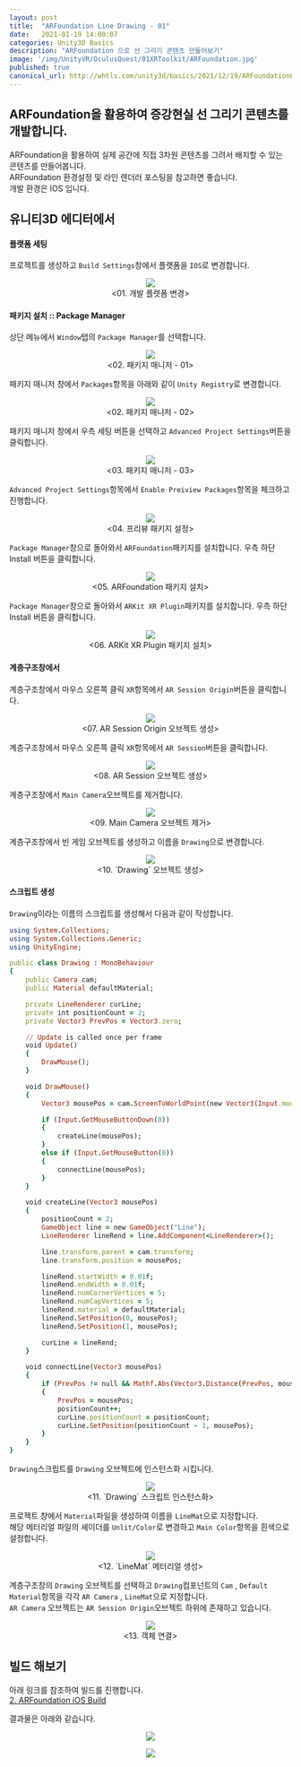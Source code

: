 ```yaml
---
layout: post
title:  "ARFoundation Line Drawing - 01"
date:   2021-01-19 14:00:07
categories: Unity3D Basics
description: "ARFoundation 으로 선 그리기 콘텐츠 만들어보기"
image: '/img/UnityVR/OculusQuest/01XRToolkit/ARFoundation.jpg'
published: true
canonical_url: http://whtls.com/unity3d/basics/2021/12/19/ARFoundationLine01/
---
```


## ARFoundation을 활용하여 증강현실 선 그리기 콘텐츠를 개발합니다.  
ARFoundation을 활용하여 실제 공간에 직접 3차원 콘텐츠를 그려서 배치할 수 있는 콘텐츠를 만들어봅니다.  
ARFoundation 환경설정 및 라인 렌더러 포스팅을 참고하면 좋습니다.  
개발 환경은 IOS 입니다.    
  
## 유니티3D 에디터에서  
  
#### 플랫폼 세팅
프로젝트를 생성하고 `Build Settings`창에서 플랫폼을 `IOS`로 변경합니다.  
<p align="center"><img src="/img/UnityAR/ARFoundation/build/01.png"> <br/>
<01. 개발 플렛폼 변경></p>
  
#### 패키지 설치 :: Package Manager
상단 메뉴에서 `Window`탭의 `Package Manager`를 선택합니다.  
<p align="center"><img src="/img/UnityVR/OculusQuest/01XRToolkit/08.PNG"><br/>
<02. 패키지 매니저 - 01></p>
  
패키지 매니저 창에서 `Packages`항목을 아래와 같이 `Unity Registry`로 변경합니다.  
<p align="center"><img src="/img/UnityVR/OculusQuest/01XRToolkit/09.PNG"><br/>
<02. 패키지 매니저 - 02></p>
  
패키지 매니저 창에서 우측 세팅 버튼을 선택하고 `Advanced Project Settings`버튼을 클릭합니다. 
<p align="center"><img src="/img/UnityVR/OculusQuest/01XRToolkit/10.PNG"><br/>
<03. 패키지 매니저 - 03></p>
  
`Advanced Project Settings`항목에서 `Enable Preiview Packages`항목을 체크하고 진행합니다.  
<p align="center"><img src="/img/UnityVR/OculusQuest/01XRToolkit/11.PNG"><br/>
<04. 프리뷰 패키지 설정></p>

`Package Manager`창으로 돌아와서 `ARFoundation`패키지를 설치합니다. 우측 하단 Install 버튼을 클릭합니다.  
<p align="center"><img src="/img/UnityAR/ARFoundation/01/03.PNG"><br/>
<05. ARFoundation 패키지 설치></p>
 
`Package Manager`창으로 돌아와서 `ARKit XR Plugin`패키지를 설치합니다. 우측 하단 Install 버튼을 클릭합니다.  
<p align="center"><img src="/img/UnityAR/ARFoundation/01/05.PNG"><br/>
<06. ARKit XR Plugin 패키지 설치></p>  
  
#### 계층구조창에서
계층구조창에서 마우스 오른쪽 클릭 `XR`항목에서 `AR Session Origin`버튼을 클릭합니다.  
<p align="center"><img src="/img/UnityAR/ARFoundation/01/06.PNG"><br/>
<07. AR Session Origin 오브젝트 생성></p>
  
계층구조창에서 마우스 오른쪽 클릭 `XR`항목에서 `AR Session`버튼을 클릭합니다.  
<p align="center"><img src="/img/UnityAR/ARFoundation/01/07.PNG"><br/>
<08. AR Session 오브젝트 생성></p>
  
계층구조창에서 `Main Camera`오브젝트를 제거합니다.  
<p align="center"><img src="/img/UnityAR/ARFoundation/01/08.PNG"><br/>
<09. Main Camera 오브젝트 제거></p>

계층구조창에서 빈 게임 오브젝트를 생성하고 이름을 `Drawing`으로 변경합니다.  
<p align="center"><img src="/img/UnityAR/ARFoundation/02/02.png"> <br/>
<10. `Drawing` 오브젝트 생성></p>

#### 스크립트 생성
`Drawing`이라는 이름의 스크립트를 생성해서 다음과 같이 작성합니다.  

```ruby
using System.Collections;
using System.Collections.Generic;
using UnityEngine;

public class Drawing : MonoBehaviour
{
    public Camera cam; 
    public Material defaultMaterial; 

    private LineRenderer curLine;  
    private int positionCount = 2; 
    private Vector3 PrevPos = Vector3.zero; 

    // Update is called once per frame
    void Update()
    {
        DrawMouse();
    }

    void DrawMouse()
    {
        Vector3 mousePos = cam.ScreenToWorldPoint(new Vector3(Input.mousePosition.x, Input.mousePosition.y, 0.3f));

        if (Input.GetMouseButtonDown(0))
        {
            createLine(mousePos);
        }
        else if (Input.GetMouseButton(0))
        {
            connectLine(mousePos);
        }
    }

    void createLine(Vector3 mousePos)
    {
        positionCount = 2;
        GameObject line = new GameObject("Line");
        LineRenderer lineRend = line.AddComponent<LineRenderer>();

        line.transform.parent = cam.transform;
        line.transform.position = mousePos;

        lineRend.startWidth = 0.01f;
        lineRend.endWidth = 0.01f;
        lineRend.numCornerVertices = 5;
        lineRend.numCapVertices = 5;
        lineRend.material = defaultMaterial;
        lineRend.SetPosition(0, mousePos);
        lineRend.SetPosition(1, mousePos);

        curLine = lineRend;
    }

    void connectLine(Vector3 mousePos)
    {
        if (PrevPos != null && Mathf.Abs(Vector3.Distance(PrevPos, mousePos)) >= 0.001f)
        {
            PrevPos = mousePos;
            positionCount++;
            curLine.positionCount = positionCount;
            curLine.SetPosition(positionCount - 1, mousePos);
        }
    }
}
```
  
`Drawing`스크립트를 `Drawing` 오브젝트에 인스턴스화 시킵니다.  
<p align="center"><img src="/img/UnityAR/ARFoundation/02/03.png"> <br/>
<11. `Drawing` 스크립트 인스턴스화></p>

프로젝트 창에서 `Material`파일을 생성하여 이름을 `LineMat`으로 지정합니다.  
해당 메터리얼 파일의 셰이더를 `Unlit/Color`로 변경하고 `Main Color`항목을 흰색으로 설정합니다.  
<p align="center"><img src="/img/UnityAR/ARFoundation/02/04.png"><br/>
<12. `LineMat` 메터리얼 생성></p>

계층구조창의 `Drawing` 오브젝트를 선택하고 `Drawing`컴포넌트의 `Cam` , `Default Material`항목을 각각 `AR Camera` , `LineMat`으로 지정합니다.  
`AR Camera` 오브젝트는 `AR Session Origin`오브젝트 하위에 존재하고 있습니다.  
<p align="center"><img src="/img/UnityAR/ARFoundation/02/05.png"><br/>
<13. 객체 연결></p>

## 빌드 해보기
아래 링크를 참조하여 빌드를 진행합니다.  
[2. ARFoundation iOS Build](http://whtls.com/unity3d/basics/2021/01/19/ARFoundationIosBuild/) 

결과물은 아래와 같습니다.  
<p align="center"><img src="/img/UnityAR/ARFoundation/02/06.gif"><br/>
<p align="center"><img src="/img/UnityAR/ARFoundation/02/07.gif"><br/>
